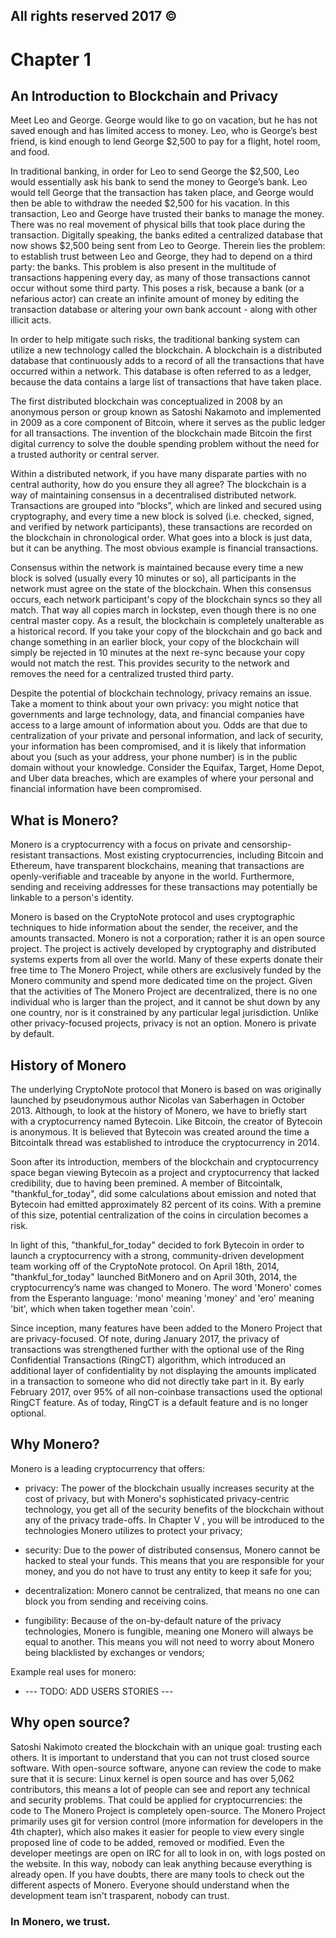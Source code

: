 ## All rights reserved 2017 ©

# Chapter 1

## An Introduction to Blockchain and Privacy

Meet Leo and George. George would like to go on vacation, but he has not saved enough and has limited access to money. Leo, who is George’s best friend, is kind enough to lend George $2,500 to pay for a flight, hotel room, and food. 

In traditional banking, in order for Leo to send George the $2,500, Leo would essentially ask his bank to send the money to George’s bank. Leo would tell George that the transaction has taken place, and George would then be able to withdraw the needed $2,500 for his vacation. In this transaction, Leo and George have trusted their banks to manage the money. 
There was no real movement of physical bills that took place during the transaction. Digitally speaking, the banks edited a centralized database that now shows $2,500 being sent from Leo to George. Therein lies the problem: to establish trust between Leo and George, they had to depend on a third party: the banks.  This problem is also present in the multitude of transactions happening every day, as many of those transactions cannot occur without some third party.  This poses a risk, because a bank (or a nefarious actor) can create an infinite amount of money by editing the transaction database or altering your own bank account - along with other illicit acts.

In order to help mitigate such risks, the traditional banking system can utilize a new technology called the blockchain. A blockchain is a distributed database that continuously adds to a record of all the transactions that have occurred within a network. This database is often referred to as a ledger, because the data contains a large list of transactions that have taken place.

The first distributed blockchain was conceptualized in 2008 by an anonymous person or group known as Satoshi Nakamoto and implemented in 2009 as a core component of Bitcoin, where it serves as the public ledger for all transactions. The invention of the blockchain made Bitcoin the first digital currency to solve the double spending problem without the need for a trusted authority or central server.

Within a distributed network, if you have many disparate parties with no central authority, how do you ensure they all agree?  The blockchain is a way of maintaining consensus in a decentralised distributed network. 
Transactions are grouped into “blocks”, which are linked and secured using cryptography, and every time a new block is solved (i.e. checked, signed, and verified by network participants), these transactions are recorded on the blockchain in chronological order. What goes into a block is just data, but it can be anything. The most obvious example is financial transactions.

Consensus within the network is maintained because every time a new block is solved (usually every 10 minutes or so), all participants in the network must agree on the state of the blockchain. When this consensus occurs, each network participant's copy of the blockchain syncs so they all match. That way all copies march in lockstep, even though there is no one central master copy. As a result, the blockchain is completely unalterable as a historical record. If you take your copy of the blockchain and go back and change something in an earlier block, your copy of the blockchain will simply be rejected in 10 minutes at the next re-sync because your copy would not match the rest.  This provides security to the network and removes the need for a centralized trusted third party. 


Despite the potential of blockchain technology, privacy remains an issue. Take a moment to think about your own privacy: you might notice that governments and large technology, data, and financial companies have access to a large amount of information about you. Odds are that due to centralization of your private and personal information, and lack of security, your information has been 
compromised, and it is likely that information about you (such as your address, your phone number) is in the public domain without your knowledge. Consider the Equifax, Target, Home Depot, and Uber data breaches, which are examples of where your personal and financial information have been compromised.

 
## What is Monero?

Monero is a cryptocurrency with a focus on private and censorship-resistant transactions. Most existing cryptocurrencies, including Bitcoin and Ethereum, have transparent blockchains, meaning that transactions are openly-verifiable and traceable by anyone in the world. Furthermore, sending and receiving addresses for these transactions may potentially be linkable to a person's identity.

 Monero is based on the CryptoNote protocol and uses cryptographic techniques to hide information about the sender, the receiver, and the amounts transacted. Monero is not a corporation; rather it is an open source project. The project is actively developed by cryptography and distributed systems experts from all over the world. 
Many of these experts donate their free time to The Monero Project, while others are exclusively funded by the Monero community and spend more dedicated time on the project. Given that the activities of The Monero Project are decentralized, there is no one individual who is larger than the project, and it cannot be shut down by any one country, nor is it constrained by any particular legal jurisdiction. Unlike other privacy-focused projects, privacy is not an option. Monero is private by default.

## History of Monero
The underlying CryptoNote protocol that Monero is based on was originally launched by pseudonymous author Nicolas van Saberhagen in October 2013. Although, to look at the history of Monero, we have to briefly start with a cryptocurrency named Bytecoin. Like Bitcoin, the creator of Bytecoin is anonymous. It is believed that Bytecoin was created around the time a Bitcointalk thread was established to introduce the cryptocurrency in 2014.


Soon after its introduction, members of the blockchain and cryptocurrency space began viewing Bytecoin as a project and cryptocurrency that lacked credibility, due to having been premined. A member of Bitcointalk, "thankful_for_today", did some calculations about emission and noted that Bytecoin had emitted approximately 82 percent of its coins. With a premine of this size, potential centralization of the coins in circulation becomes a risk.

In light of this, "thankful_for_today" decided to fork Bytecoin in order to launch a cryptocurrency with a strong, community-driven development team working off of the CryptoNote protocol. On April 18th, 2014, "thankful_for_today" launched BitMonero and on April 30th, 2014, the cryptocurrency’s name was changed to Monero.  The word 'Monero' comes from the Esperanto language: 'mono' meaning 'money' and 'ero' meaning 'bit', which when taken together mean 'coin'. 


Since inception, many features have been added to the Monero Project that are privacy-focused.  Of note, during January 2017, the privacy of transactions was strengthened further with the optional use of the Ring Confidential Transactions (RingCT) algorithm, which introduced an additional layer of confidentiality by not displaying the amounts implicated in a transaction to someone who did not directly take part in it. By early February 2017, over 95% of all non-coinbase transactions used the optional RingCT feature. As of today, RingCT is a default feature and is no longer optional.


## Why Monero?

Monero is a leading cryptocurrency that offers:
 
* privacy: The power of the blockchain usually increases security at the cost of privacy, but with Monero's sophisticated privacy-centric technology, you get all of the security benefits of the blockchain without any of the privacy trade-offs. In Chapter V , you will be introduced to the technologies Monero utilizes to protect your privacy;

* security: Due to the power of distributed consensus, Monero cannot be hacked to steal your funds. This means that you are responsible for your money, and you do not have to trust any entity to keep it safe for you;

* decentralization: Monero cannot be centralized, that means no one can block you from sending and receiving coins.

* fungibility: Because of the on-by-default nature of the privacy technologies, Monero is fungible, meaning one Monero will always be equal to another. This means you will not need to worry about Monero being blacklisted by exchanges or vendors;

Example real uses for monero:

*   --- TODO: ADD USERS STORIES ---

## Why open source?

Satoshi Nakimoto created the blockchain with an unique goal: trusting each others. It is important to understand that you can not trust closed source software. With open-source software, anyone can review the code to make sure that it is secure: Linux kernel is open source and has over 5,062 contributors, this means a lot of people can see and report any technical and security problems.
That could be applied for cryptocurrencies: the code to The Monero Project is completely open-source. 
The Monero Project primarily uses git for version control (more information for developers in the 4th chapter), which also makes it easier for people to view every single proposed line of code to be added, removed or modified.
Even the developer meetings are open on IRC for all to look in on, with logs posted on the website. In this way, nobody can leak anything because everything is already open. If you have doubts, there are many tools to check out the different aspects of Monero. Everyone should understand when the development team isn't trasparent, nobody can trust.
 

### In Monero, we trust.


